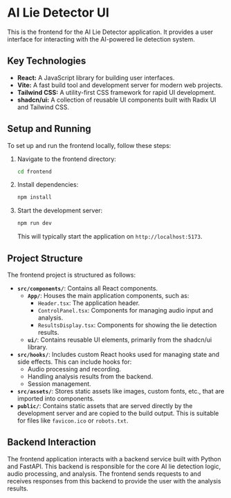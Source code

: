 # AI Lie Detector UI

This is the frontend for the AI Lie Detector application. It provides a user interface for interacting with the AI-powered lie detection system.

## Key Technologies

- **React:** A JavaScript library for building user interfaces.
- **Vite:** A fast build tool and development server for modern web projects.
- **Tailwind CSS:** A utility-first CSS framework for rapid UI development.
- **shadcn/ui:** A collection of reusable UI components built with Radix UI and Tailwind CSS.

## Setup and Running

To set up and run the frontend locally, follow these steps:

1. Navigate to the frontend directory:
   ```bash
   cd frontend
   ```
2. Install dependencies:
   ```bash
   npm install
   ```
3. Start the development server:
   ```bash
   npm run dev
   ```
   This will typically start the application on `http://localhost:5173`.

## Project Structure

The frontend project is structured as follows:

- **`src/components/`**: Contains all React components.
    - **`App/`**: Houses the main application components, such as:
        - `Header.tsx`: The application header.
        - `ControlPanel.tsx`: Components for managing audio input and analysis.
        - `ResultsDisplay.tsx`: Components for showing the lie detection results.
    - **`ui/`**: Contains reusable UI elements, primarily from the shadcn/ui library.
- **`src/hooks/`**: Includes custom React hooks used for managing state and side effects. This can include hooks for:
    - Audio processing and recording.
    - Handling analysis results from the backend.
    - Session management.
- **`src/assets/`**: Stores static assets like images, custom fonts, etc., that are imported into components.
- **`public/`**: Contains static assets that are served directly by the development server and are copied to the build output. This is suitable for files like `favicon.ico` or `robots.txt`.

## Backend Interaction

The frontend application interacts with a backend service built with Python and FastAPI. This backend is responsible for the core AI lie detection logic, audio processing, and analysis. The frontend sends requests to and receives responses from this backend to provide the user with the analysis results.
